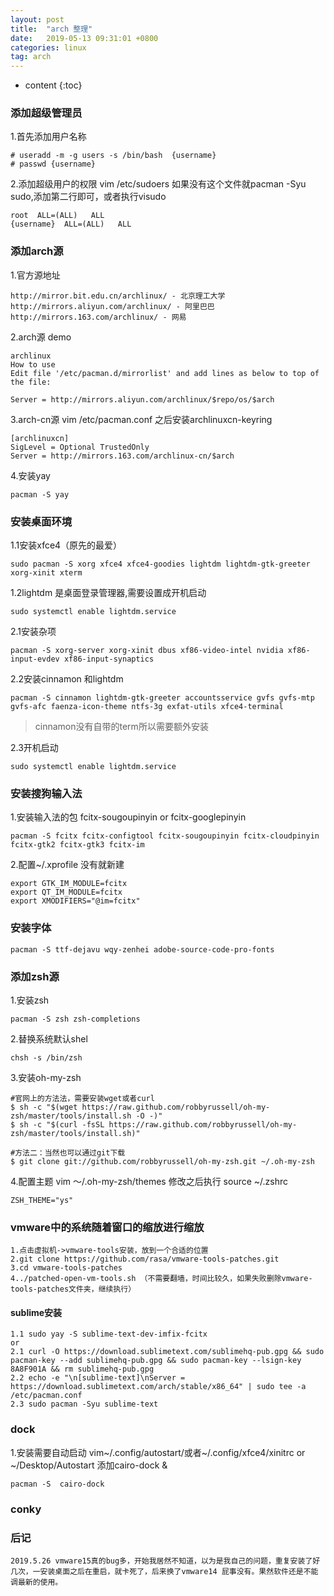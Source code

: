 ```yaml
---
layout: post
title:  "arch 整理"
date:   2019-05-13 09:31:01 +0800
categories: linux
tag: arch
---
```


* content
{:toc}

### 添加超级管理员

1.首先添加用户名称
```
# useradd -m -g users -s /bin/bash  {username}
# passwd {username}

```

2.添加超级用户的权限
vim /etc/sudoers 如果没有这个文件就pacman -Syu sudo,添加第二行即可，或者执行visudo
```
root  ALL=(ALL)   ALL
{username}  ALL=(ALL)   ALL
```

### 添加arch源

1.官方源地址
```
http://mirror.bit.edu.cn/archlinux/ - 北京理工大学
http://mirrors.aliyun.com/archlinux/ - 阿里巴巴
http://mirrors.163.com/archlinux/ - 网易
```

2.arch源  demo
```
archlinux
How to use
Edit file '/etc/pacman.d/mirrorlist' and add lines as below to top of the file:

Server = http://mirrors.aliyun.com/archlinux/$repo/os/$arch
```

3.arch-cn源 vim /etc/pacman.conf 
之后安装archlinuxcn-keyring
```
[archlinuxcn]
SigLevel = Optional TrustedOnly
Server = http://mirrors.163.com/archlinux-cn/$arch
```

4.安装yay
```
pacman -S yay
```

### 安装桌面环境
1.1安装xfce4（原先的最爱）
```
sudo pacman -S xorg xfce4 xfce4-goodies lightdm lightdm-gtk-greeter xorg-xinit xterm
```
1.2lightdm 是桌面登录管理器,需要设置成开机启动
```
sudo systemctl enable lightdm.service
```

2.1安装杂项
```
pacman -S xorg-server xorg-xinit dbus xf86-video-intel nvidia xf86-input-evdev xf86-input-synaptics
```
2.2安装cinnamon 和lightdm
```
pacman -S cinnamon lightdm-gtk-greeter accountsservice gvfs gvfs-mtp gvfs-afc faenza-icon-theme ntfs-3g exfat-utils xfce4-terminal
```
> cinnamon没有自带的term所以需要额外安装

2.3开机启动
```
sudo systemctl enable lightdm.service
```

### 安装搜狗输入法
1.安装输入法的包 fcitx-sougoupinyin or  fcitx-googlepinyin
```
pacman -S fcitx fcitx-configtool fcitx-sougoupinyin fcitx-cloudpinyin fcitx-gtk2 fcitx-gtk3 fcitx-im
```
2.配置~/.xprofile 没有就新建
```
export GTK_IM_MODULE=fcitx
export QT_IM_MODULE=fcitx
export XMODIFIERS="@im=fcitx"
```

### 安装字体
```
pacman -S ttf-dejavu wqy-zenhei adobe-source-code-pro-fonts
```
### 添加zsh源
1.安装zsh
```
pacman -S zsh zsh-completions
```
2.替换系统默认shel
```
chsh -s /bin/zsh
```
3.安装oh-my-zsh
```
#官网上的方法法，需要安装wget或者curl
$ sh -c "$(wget https://raw.github.com/robbyrussell/oh-my-zsh/master/tools/install.sh -O -)"
$ sh -c "$(curl -fsSL https://raw.github.com/robbyrussell/oh-my-zsh/master/tools/install.sh)"

#方法二：当然也可以通过git下载 
$ git clone git://github.com/robbyrussell/oh-my-zsh.git ~/.oh-my-zsh
```
4.配置主题
vim ～/.oh-my-zsh/themes 修改之后执行 source ~/.zshrc
```
ZSH_THEME="ys"
```
### vmware中的系统随着窗口的缩放进行缩放
```
1.点击虚拟机->vmware-tools安装，放到一个合适的位置
2.git clone https://github.com/rasa/vmware-tools-patches.git
3.cd vmware-tools-patches
4../patched-open-vm-tools.sh （不需要翻墙，时间比较久，如果失败删除vmware-tools-patches文件夹，继续执行）
```
#### sublime安装
```
1.1 sudo yay -S sublime-text-dev-imfix-fcitx
or
2.1 curl -O https://download.sublimetext.com/sublimehq-pub.gpg && sudo pacman-key --add sublimehq-pub.gpg && sudo pacman-key --lsign-key 8A8F901A && rm sublimehq-pub.gpg
2.2 echo -e "\n[sublime-text]\nServer = https://download.sublimetext.com/arch/stable/x86_64" | sudo tee -a /etc/pacman.conf
2.3 sudo pacman -Syu sublime-text
```
### dock
1.安装需要自动启动  vim~/.config/autostart/或者~/.config/xfce4/xinitrc or ~/Desktop/Autostart 添加cairo-dock &
```
pacman -S  cairo-dock
```
### conky


### 后记
```
2019.5.26 vmware15真的bug多，开始我居然不知道，以为是我自己的问题，重复安装了好几次，一安装桌面之后在重启，就卡死了，后来换了vmware14 屁事没有。果然软件还是不能调最新的使用。
```
